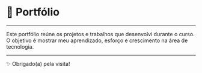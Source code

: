 # 📁 Portfólio
---

Este portfólio reúne os projetos e trabalhos que desenvolvi durante o curso.  
O objetivo é mostrar meu aprendizado, esforço e crescimento na área de tecnologia.

---

✨ Obrigado(a) pela visita!
